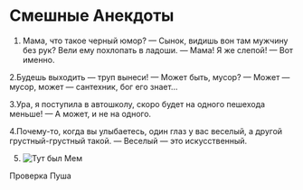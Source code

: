 # Смешные Анекдоты

1. Мама, что такое черный юмор?
— Сынок, видишь вон там мужчину без рук? Вели ему похлопать в ладоши.
— Мама! Я же слепой!
— Вот именно.


2.Будешь выходить — труп вынеси!
— Может быть, мусор?
— Может — мусор, может — сантехник, бог его знает…


3.Ура, я поступила в автошколу, скоро будет на одного пешехода меньше!
— А может, и не на одного.


4.Почему-то, когда вы улыбаетесь, один глаз у вас веселый, а другой грустный-грустный такой.
— Веселый — это искусственный.


5. ![Тут был Мем](https://www.anekdot.ru/i/caricatures/normal/22/7/24/1658667932.jpg)

Проверка Пуша